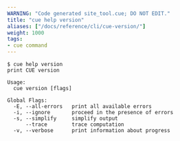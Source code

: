 ```yaml
---
WARNING: "Code generated site_tool.cue; DO NOT EDIT."
title: "cue help version"
aliases: ["/docs/reference/cli/cue-version/"]
weight: 1000
tags:
- cue command
---
```


```text { title="TERMINAL" type="terminal" codeToCopy="Y3VlIGhlbHAgdmVyc2lvbg==" }
$ cue help version
print CUE version

Usage:
  cue version [flags]

Global Flags:
  -E, --all-errors   print all available errors
  -i, --ignore       proceed in the presence of errors
  -s, --simplify     simplify output
      --trace        trace computation
  -v, --verbose      print information about progress
```
